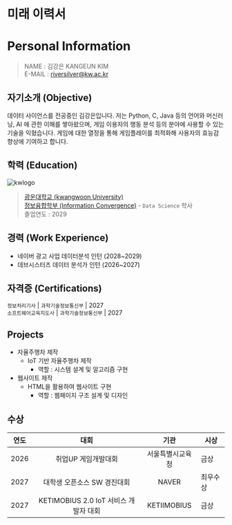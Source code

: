 # 미래 이력서
#  Personal Information
> NAME : 김강은 KANGEUN KIM  
> E-MAIL : riversilver@kw.ac.kr

## 자기소개 (Objective)

데이터 사이언스를 전공중인 김강은입니다. 저는 Python, C, Java 등의 언어와 머신러닝, AI 에 관한 이해를 쌓아왔으며, 게임 이용자의 행동 분석 등의 분야에 사용할 수 있는 기술을 익혔습니다. 게임에 대한 열정을 통해 게임플레이를 최적화해 사용자의 효능감 향상에 기여하고 합니다.

## 학력 (Education)
![kwlogo](https://search.pstatic.net/sunny/?src=https%3A%2F%2Fi.namu.wiki%2Fi%2Fpe65NpDigoaaqEJLwy1XGSy739fZYSwjtUrqq2kphewBRBlnO5575LPzDUO35w2mkuPhNN2akPBiOVtoMKep1A.webp&type=l340_110)
> [광운대학교 (kwangwoon University)](https://www.kw.ac.kr)    
> [정보융합학부 (Information Convergence)](https://ic.kw.ac.kr) - `Data Science` 학사  
> 졸업연도 : 2029

## 경력 (Work Experience)
- 네이버 광고 사업 데이터분석 인턴 (2028~2029)
- 데브시스터즈 데이터 분석가 인턴 (2026~2027)

## 자격증 (Certifications)
`정보처리기사` | `과학기술정보통신부` | 2027  
`소프트웨어교육지도사` | `과학기술정보통신부` | 2027

## Projects
* 자율주행차 제작
  * IoT 기반 자율주행차 제작
    * 역할 : 시스템 설계 및  알고리즘 구현
* 웹사이트 제작
  * HTML을 활용하여 웹사이트 구현
    * 역할 : 웹페이지 구조 설계 및 디자인

## 수상
|연도|대회|기관|시상|
|---|:---:|:---:|---|
|2026|취업UP 게임개발대회|서울특별시교육청|금상|
|2027|대학생 오픈소스 SW 경진대회|NAVER|최우수상|
|2027|KETIMOBIUS 2.0 IoT 서비스 개발자 대회|KETIIMOBIUS|금상|
